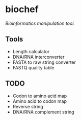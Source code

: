 # biochef

_Bioinformatics manipulation tool._

## Tools
- Length calculator
- DNA/RNA interconverter
- FASTA to raw string converter
- FASTQ quality table

## TODO
- Codon to amino acid map
- Amino acid to codon map
- Reverse string
- DNA/RNA complement string
